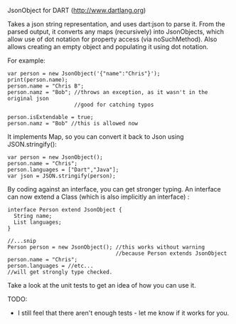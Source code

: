 JsonObject for DART (http://www.dartlang.org)

Takes a json string representation, and uses dart:json to parse it.
From the parsed output, it converts any maps (recursively) into 
JsonObjects, which allow use of dot notation for property access 
(via noSuchMethod).    Also allows creating an empty object and populating
it using dot notation.

For example:

    var person = new JsonObject('{"name":"Chris"}');
    print(person.name);
    person.name = "Chris B";
    person.namz = "Bob"; //throws an exception, as it wasn't in the original json
                         //good for catching typos
                          
    person.isExtendable = true;
    person.namz = "Bob" //this is allowed now
    
It implements Map, so you can convert it back to Json using JSON.stringify():
    
    var person = new JsonObject();
    person.name = "Chris";
    person.languages = ["Dart","Java"];
    var json = JSON.stringify(person);

By coding against an interface, you can get stronger typing.
An interface can now extend a Class (which is also implicitly an interface) :

    interface Person extend JsonObject { 
      String name;
      List languages;
    }
    
    //...snip
    Person person = new JsonObject(); //this works without warning
                                      //because Person extends JsonObject
    person.name = "Chris";
    person.languages = //etc...  
    //will get strongly type checked.

Take a look at the unit tests to get an idea of how you can use it.


TODO:
* I still feel that there aren't enough tests - let me know if it works for you.
